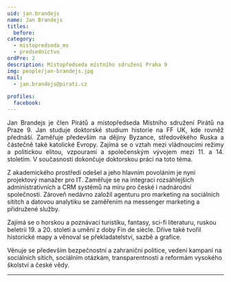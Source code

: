 ```yaml
---
uid: jan.brandejs
name: Jan Brandejs
titles:
  before: 
category:
  - mistopredseda_ms
  - predsednictvo
ordPre: 2
description: Místopředseda místního sdružení Praha 9
img: people/jan-brandejs.jpg
mail:
  - jan.brandejs@pirati.cz
 
profiles:
  facebook: 
---
```

<p style='text-align: justify;'>Jan Brandejs je člen Pirátů a místopředseda Místního sdružení Pirátů na Praze 9. Jan studuje doktorské studium historie na FF UK, kde rovněž přednáší. Zaměřuje především na dějiny Byzance, středověkého Ruska a částečně také katolické Evropy. Zajímá se o vztah mezi vládnoucími režimy a politickou elitou, vzpourami a společenským vývojem mezi 11. a 14. stoletím. V současnosti dokončuje doktorskou práci na toto téma.

Z akademického prostředí odešel a jeho hlavním povoláním je nyní projektový manažer pro IT. Zaměřuje se na integraci rozsáhlejších administrativních a CRM systémů na míru pro české i nadnárodní společnosti. Zároveň nedávno založil agenturu pro marketing na sociálních sítítch a datovou analytiku se zaměřením na messenger marketing a přidružené služby.

Zajímá se o horskou a poznávací turistiku, fantasy, sci-fi literaturu, ruskou beletrii 19. a 20. století a umění z doby Fin de siècle. Dříve také tvořil historické mapy a věnoval se překladatelství, sazbě a grafice.

Věnuje se především bezpečnostní a zahraniční politice, vedení kampaní na sociálních sítích, sociálním otázkám, transparentnosti a reformám vysokého školství a české vědy.</p>

---
